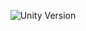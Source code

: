 <p align="center">
    <img src="https://img.shields.io/badge/Unity%20Version-2021.3.5f1-success" alt="Unity Version">
</p>

